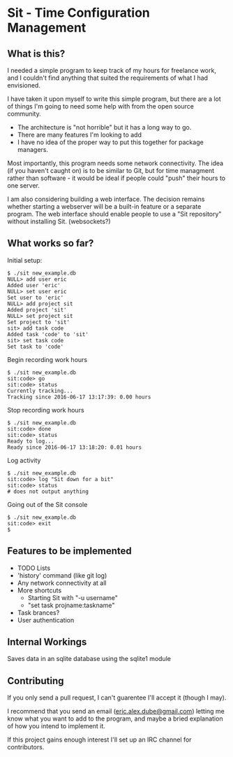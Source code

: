 Sit - Time Configuration Management
===================================

What is this?
-------------
I needed a simple program to keep track of my hours for freelance work, and I couldn't find anything that suited the requirements of what I had envisioned.

I have taken it upon myself to write this simple program, but there are a lot of things I'm going to need some help with from the open source community.
- The architecture is "not horrible" but it has a long way to go.
- There are many features I'm looking to add
- I have no idea of the proper way to put this together for package managers.

Most importantly, this program needs some network connectivity. The idea (if you haven't caught on) is to be similar to Git, but for time managment rather than software - it would be ideal if people could "push" their hours to one server.

I am also considering building a web interface. The decision remains whether starting a webserver will be a built-in feature or a separate program. The web interface should enable people to use a "Sit repository" without installing Sit. (websockets?)

What works so far?
------------------

Initial setup:

	$ ./sit new_example.db
	NULL> add user eric
	Added user 'eric'
	NULL> set user eric
	Set user to 'eric'
	NULL> add project sit
	Added project 'sit'
	NULL> set project sit
	Set project to 'sit'
	sit> add task code
	Added task 'code' to 'sit'
	sit> set task code
	Set task to 'code'

Begin recording work hours

	$ ./sit new_example.db
	sit:code> go
	sit:code> status
	Currently tracking...
	Tracking since 2016-06-17 13:17:39: 0.00 hours

Stop recording work hours

	$ ./sit new_example.db	
	sit:code> done
	sit:code> status
	Ready to log...
	Ready since 2016-06-17 13:18:20: 0.01 hours

Log activity

	$ ./sit new_example.db
	sit:code> log "Sit down for a bit"
	sit:code> status
	# does not output anything

Going out of the Sit console

	$ ./sit new_example.db
	sit:code> exit
	$


Features to be implemented
--------------------------
- TODO Lists
- 'history' command (like git log)
- Any network connectivity at all
- More shortcuts
  - Starting Sit with "-u username"
  - "set task projname:taskname"
- Task brances?
- User authentication

Internal Workings
-----------------
Saves data in an sqlite database using the sqlite1 module

Contributing
------------
If you only send a pull request, I can't guarentee I'll accept it (though I may).

I recommend that you send an email (eric.alex.dube@gmail.com) letting me know what you want to add to the program, and maybe a bried explanation of how you intend to implement it.

If this project gains enough interest I'll set up an IRC channel for contributors.
